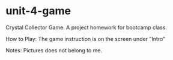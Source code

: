 # unit-4-game
Crystal Collector Game. A project homework for bootcamp class.

How to Play:
The game instruction is on the screen under "Intro"

Notes: Pictures does not belong to me.